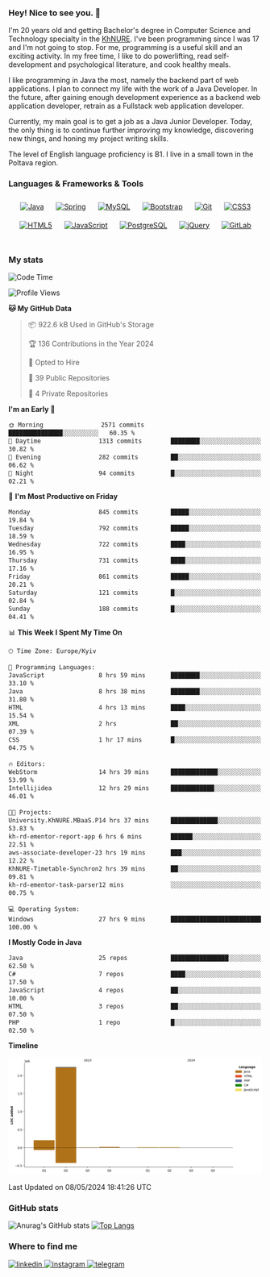 ### Hey! Nice to see you. 👋

I'm 20 years old and getting Bachelor's degree in Computer Science and Technology
specialty in the [KhNURE][1]. I've been programming since I was 17 and I'm not going
to stop. For me, programming is a useful skill and an exciting activity. In my free
time, I like to do powerlifting, read self-development and psychological literature,
and cook healthy meals.

I like programming in Java the most, namely the backend part of web applications.
I plan to connect my life with the work of a Java Developer. In the future, after 
gaining enough development experience as a backend web application developer, 
retrain as a Fullstack web application developer. 

Currently, my main goal is to get a job as a Java Junior Developer. 
Today, the only thing is to continue further improving my knowledge, discovering 
new things, and honing my project writing skills.

The level of English language proficiency is B1. I live in a small town in the
Poltava region.

### Languages & Frameworks & Tools
<div align="center">  
<a href="https://www.java.com/" target="_blank"><img style="margin: 10px" src="https://profilinator.rishav.dev/skills-assets/java-original-wordmark.svg" alt="Java" height="50" /></a>
<a href="https://docs.spring.io/spring-framework/docs/3.0.x/reference/expressions.html#:~:text=The%20Spring%20Expression%20Language%20(SpEL,and%20basic%20string%20templating%20functionality." target="_blank"><img style="margin: 10px" src="https://profilinator.rishav.dev/skills-assets/springio-icon.svg" alt="Spring" height="50" /></a>
<a href="https://www.mysql.com/" target="_blank"><img style="margin: 10px" src="https://profilinator.rishav.dev/skills-assets/mysql-original-wordmark.svg" alt="MySQL" height="50" /></a>
<a href="https://getbootstrap.com/docs/3.4/javascript/" target="_blank"><img style="margin: 10px" src="https://profilinator.rishav.dev/skills-assets/bootstrap-plain.svg" alt="Bootstrap" height="50" /></a>  
<a href="https://github.com/" target="_blank"><img style="margin: 10px" src="https://profilinator.rishav.dev/skills-assets/git-scm-icon.svg" alt="Git" height="50" /></a>
<a href="https://www.w3schools.com/css/" target="_blank"><img style="margin: 10px" src="https://profilinator.rishav.dev/skills-assets/css3-original-wordmark.svg" alt="CSS3" height="50" /></a>  
<a href="https://en.wikipedia.org/wiki/HTML5" target="_blank"><img style="margin: 10px" src="https://profilinator.rishav.dev/skills-assets/html5-original-wordmark.svg" alt="HTML5" height="50" /></a>  
<a href="https://www.javascript.com/" target="_blank"><img style="margin: 10px" src="https://profilinator.rishav.dev/skills-assets/javascript-original.svg" alt="JavaScript" height="50" /></a>  
<a href="https://www.postgresql.org/" target="_blank"><img style="margin: 10px" src="https://profilinator.rishav.dev/skills-assets/postgresql-original-wordmark.svg" alt="PostgreSQL" height="50" /></a>  
<a href="https://jquery.com/" target="_blank"><img style="margin: 10px" src="https://profilinator.rishav.dev/skills-assets/jquery.png" alt="jQuery" height="50" /></a>
<a href="https://about.gitlab.com/" target="_blank"><img style="margin: 10px" src="https://profilinator.rishav.dev/skills-assets/gitlab.svg" alt="GitLab" height="50" /></a>  
</div>  

<br/>  

### My stats 

<!--START_SECTION:waka-->
![Code Time](http://img.shields.io/badge/Code%20Time-1%2C009%20hrs%2029%20mins-blue)

![Profile Views](http://img.shields.io/badge/Profile%20Views-0-blue)

**🐱 My GitHub Data** 

> 📦 922.6 kB Used in GitHub's Storage 
 > 
> 🏆 136 Contributions in the Year 2024
 > 
> 💼 Opted to Hire
 > 
> 📜 39 Public Repositories 
 > 
> 🔑 4 Private Repositories 
 > 
**I'm an Early 🐤** 

```text
🌞 Morning                2571 commits        ███████████████░░░░░░░░░░   60.35 % 
🌆 Daytime                1313 commits        ████████░░░░░░░░░░░░░░░░░   30.82 % 
🌃 Evening                282 commits         ██░░░░░░░░░░░░░░░░░░░░░░░   06.62 % 
🌙 Night                  94 commits          █░░░░░░░░░░░░░░░░░░░░░░░░   02.21 % 
```
📅 **I'm Most Productive on Friday** 

```text
Monday                   845 commits         █████░░░░░░░░░░░░░░░░░░░░   19.84 % 
Tuesday                  792 commits         █████░░░░░░░░░░░░░░░░░░░░   18.59 % 
Wednesday                722 commits         ████░░░░░░░░░░░░░░░░░░░░░   16.95 % 
Thursday                 731 commits         ████░░░░░░░░░░░░░░░░░░░░░   17.16 % 
Friday                   861 commits         █████░░░░░░░░░░░░░░░░░░░░   20.21 % 
Saturday                 121 commits         █░░░░░░░░░░░░░░░░░░░░░░░░   02.84 % 
Sunday                   188 commits         █░░░░░░░░░░░░░░░░░░░░░░░░   04.41 % 
```


📊 **This Week I Spent My Time On** 

```text
🕑︎ Time Zone: Europe/Kyiv

💬 Programming Languages: 
JavaScript               8 hrs 59 mins       ████████░░░░░░░░░░░░░░░░░   33.10 % 
Java                     8 hrs 38 mins       ████████░░░░░░░░░░░░░░░░░   31.80 % 
HTML                     4 hrs 13 mins       ████░░░░░░░░░░░░░░░░░░░░░   15.54 % 
XML                      2 hrs               ██░░░░░░░░░░░░░░░░░░░░░░░   07.39 % 
CSS                      1 hr 17 mins        █░░░░░░░░░░░░░░░░░░░░░░░░   04.75 % 

🔥 Editors: 
WebStorm                 14 hrs 39 mins      █████████████░░░░░░░░░░░░   53.99 % 
Intellijidea             12 hrs 29 mins      ████████████░░░░░░░░░░░░░   46.01 % 

🐱‍💻 Projects: 
University.KhNURE.MBaaS.P14 hrs 37 mins      █████████████░░░░░░░░░░░░   53.83 % 
kh-rd-ementor-report-app 6 hrs 6 mins        ██████░░░░░░░░░░░░░░░░░░░   22.51 % 
aws-associate-developer-23 hrs 19 mins       ███░░░░░░░░░░░░░░░░░░░░░░   12.22 % 
KhNURE-Timetable-Synchron2 hrs 39 mins       ██░░░░░░░░░░░░░░░░░░░░░░░   09.81 % 
kh-rd-ementor-task-parser12 mins             ░░░░░░░░░░░░░░░░░░░░░░░░░   00.75 % 

💻 Operating System: 
Windows                  27 hrs 9 mins       █████████████████████████   100.00 % 
```

**I Mostly Code in Java** 

```text
Java                     25 repos            ████████████████░░░░░░░░░   62.50 % 
C#                       7 repos             ████░░░░░░░░░░░░░░░░░░░░░   17.50 % 
JavaScript               4 repos             ██░░░░░░░░░░░░░░░░░░░░░░░   10.00 % 
HTML                     3 repos             ██░░░░░░░░░░░░░░░░░░░░░░░   07.50 % 
PHP                      1 repo              █░░░░░░░░░░░░░░░░░░░░░░░░   02.50 % 
```



**Timeline**

![Lines of Code chart](https://raw.githubusercontent.com/StasonMendelso/StasonMendelso/main/assets/bar_graph.png)


 Last Updated on 08/05/2024 18:41:26 UTC
<!--END_SECTION:waka-->

### GitHub stats
![Anurag's GitHub stats](https://github-readme-stats-sigma-five.vercel.app/api?username=stasonMendelso&show_icons=true&theme=transparent)
[![Top Langs](https://github-readme-stats-sigma-five.vercel.app/api/top-langs/?username=stasonMendelso)](https://github.com/stasonMendelso/github-readme-stats)
### Where to find me

<div align="start">
<a href="https://linkedin.com/in/stanislav-hlova-0b2a00265/" target="_blank">
<img src=https://img.shields.io/badge/linkedin-%231E77B5.svg?&style=for-the-badge&logo=linkedin&logoColor=white alt=linkedin style="margin-bottom: 5px;" />
</a>
<a href="https://instagram.com/stasonMendelson" target="_blank">
<img src=https://img.shields.io/badge/instagram-%23000000.svg?&style=for-the-badge&logo=instagram&logoColor=white alt=instagram style="margin-bottom: 5px;" />
</a> 
<a href="https://t.me/Stason_Mendelson" target="_blank">
<img src=https://img.shields.io/badge/telegram-%231E77B5.svg?&style=for-the-badge&logo=telegram&logoColor=white alt=telegram style="margin-bottom: 5px;" />
</a>  
</div>  

[1]:[https://nure.ua/en/]

